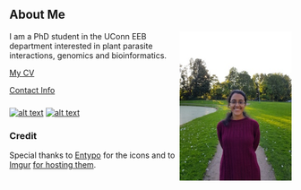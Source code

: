 ## About Me
<img align="right" width="200" src="images/headshot.jpg"> 
I am a PhD student in the UConn EEB department
interested in plant parasite interactions, genomics and bioinformatics.

[My CV](PDFs/cv.pdf)

[Contact Info](contact-info.html)

### <!-- Please don't remove this: Grab your social icons from https://github.com/carlsednaoui/gitsocial -->

###  <!-- display the social media buttons in your README -->

   [![alt text][1.2]][1]
   [![alt text][6.2]][6]


###  <!-- links to social media icons -->
### <!-- no need to change these -->

### <!-- icons with padding -->

   [1.1]: http://i.imgur.com/tXSoThF.png (twitter icon with padding)
   [6.1]: http://i.imgur.com/0o48UoR.png (github icon with padding)

### <!-- icons without padding -->

   [1.2]: http://i.imgur.com/wWzX9uB.png (twitter icon without padding)
   [6.2]: http://i.imgur.com/9I6NRUm.png (github icon without padding)


   [1]: http://www.twitter.com/vuruputoor
   [6]: http://www.github.com/vidsvur


### Credit
Special thanks to [Entypo](http://www.entypo.com/) for the icons and to [Imgur](http://imgur.com/tXSoThF,1AGmwO3,yCsTjba,0o48UoR,P3YfQoD,YckIOms#0) [for hosting them](http://imgur.com/Vvy3Kru,fep1WsG,9I6NRUm,VlgBKQ9,jDRp47c,wWzX9uB).


